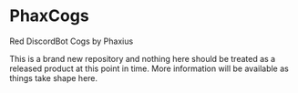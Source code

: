 # PhaxCogs
Red DiscordBot Cogs by Phaxius

This is a brand new repository and nothing here should be treated as a released product at this point in time.  More information will be available as things take shape here.
